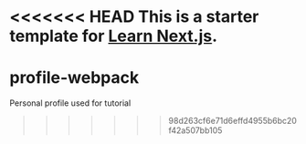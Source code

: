 <<<<<<< HEAD
This is a starter template for [Learn Next.js](https://nextjs.org/learn).
=======
# profile-webpack
Personal profile used for tutorial
>>>>>>> 98d263cf6e71d6effd4955b6bc20f42a507bb105
